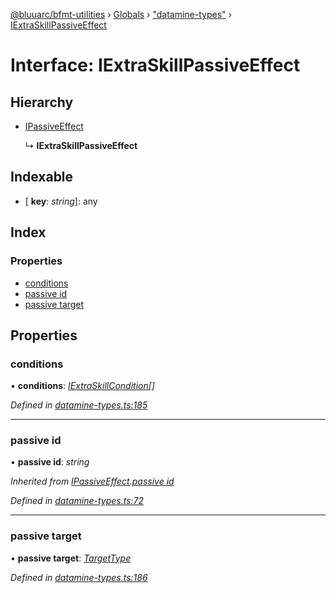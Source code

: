 [@bluuarc/bfmt-utilities](../README.md) › [Globals](../globals.md) › ["datamine-types"](../modules/_datamine_types_.md) › [IExtraSkillPassiveEffect](_datamine_types_.iextraskillpassiveeffect.md)

# Interface: IExtraSkillPassiveEffect

## Hierarchy

* [IPassiveEffect](_datamine_types_.ipassiveeffect.md)

  ↳ **IExtraSkillPassiveEffect**

## Indexable

* \[ **key**: *string*\]: any

## Index

### Properties

* [conditions](_datamine_types_.iextraskillpassiveeffect.md#conditions)
* [passive id](_datamine_types_.iextraskillpassiveeffect.md#passive-id)
* [passive target](_datamine_types_.iextraskillpassiveeffect.md#passive-target)

## Properties

###  conditions

• **conditions**: *[IExtraSkillCondition](_datamine_types_.iextraskillcondition.md)[]*

*Defined in [datamine-types.ts:185](https://github.com/BluuArc/bfmt-utilities/blob/8bd4a99/src/datamine-types.ts#L185)*

___

###  passive id

• **passive id**: *string*

*Inherited from [IPassiveEffect](_datamine_types_.ipassiveeffect.md).[passive id](_datamine_types_.ipassiveeffect.md#passive-id)*

*Defined in [datamine-types.ts:72](https://github.com/BluuArc/bfmt-utilities/blob/8bd4a99/src/datamine-types.ts#L72)*

___

###  passive target

• **passive target**: *[TargetType](../enums/_datamine_types_.targettype.md)*

*Defined in [datamine-types.ts:186](https://github.com/BluuArc/bfmt-utilities/blob/8bd4a99/src/datamine-types.ts#L186)*
